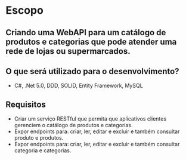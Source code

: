 # Escopo

## Criando uma WebAPI para um catálogo de produtos e categorias que pode atender uma rede de lojas ou supermarcados.

## O que será utilizado para o desenvolvimento?
- C#, .Net 5.0, DDD, SOLID, Entity Framework, MySQL

## Requisitos
- Criar um serviço RESTful que permita que aplicativos clientes gerenciem o catálogo de produtos e categorias.
- Expor endpoints para: criar, ler, editar e excluir e também consultar produto e produtos.
- Expor endpoints para: criar, ler, editar e excluir e também consultar categoria e categorias.